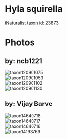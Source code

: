 
Hyla squirella
==============
  
[iNaturalist taxon id: 23873](https://www.inaturalist.org/taxa/23873)
# Photos

## by: ncb1221
  
![taxon120901075](https://inaturalist-open-data.s3.amazonaws.com/photos/129469818/medium.jpeg)  
![taxon120901053](https://inaturalist-open-data.s3.amazonaws.com/photos/129469777/medium.jpeg)  
![taxon120901102](https://inaturalist-open-data.s3.amazonaws.com/photos/129469852/medium.jpeg)  
![taxon120901130](https://inaturalist-open-data.s3.amazonaws.com/photos/129469888/medium.jpeg)
## by: Vijay Barve
  
![taxon14640718](https://inaturalist-open-data.s3.amazonaws.com/photos/15652226/medium.jpeg)  
![taxon14640717](https://inaturalist-open-data.s3.amazonaws.com/photos/15652225/medium.jpeg)  
![taxon14640716](https://inaturalist-open-data.s3.amazonaws.com/photos/15652224/medium.jpeg)  
![taxon14193769](https://inaturalist-open-data.s3.amazonaws.com/photos/15187388/medium.jpeg)